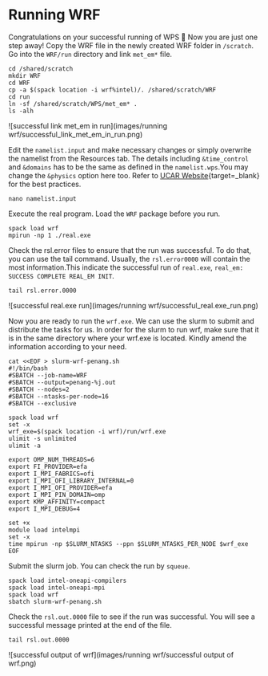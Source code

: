 # Running WRF

Congratulations on your successful running of WPS 🥳 Now you are just one step away! Copy the WRF file in the newly created WRF folder in `/scratch`. Go into the `WRF/run` directory and link `met_em*` file.
   
 
    cd /shared/scratch
    mkdir WRF
    cd WRF
    cp -a $(spack location -i wrf%intel)/. /shared/scratch/WRF
    cd run
    ln -sf /shared/scratch/WPS/met_em* .
    ls -alh

![successful link met_em in run](images/running wrf/successful_link_met_em_in_run.png)

Edit the `namelist.input` and make necessary changes or simply overwrite the namelist from the Resources tab. The details including `&time_control` and `&domains` has to be the same as defined in the `namelist.wps`.You may change the `&physics` option here too. Refer to [UCAR Website](https://www2.mmm.ucar.edu/wrf/users/namelist_best_prac_wrf.html){target=_blank} for the best practices.


    nano namelist.input


Execute the real program. Load the `WRF` package before you run.


    spack load wrf
    mpirun -np 1 ./real.exe


Check the rsl.error files to ensure that the run was successful. To do that, you can use the tail command. Usually, the `rsl.error0000` will contain the most information.This indicate the successful run of `real.exe`, `real_em: SUCCESS COMPLETE REAL_EM INIT`.


    tail rsl.error.0000

![successful real.exe run](images/running wrf/successful_real.exe_run.png)

Now you are ready to run the `wrf.exe`. We can use the slurm to submit and distribute the tasks for us. In order for the slurm to run wrf, make sure that it is in the same directory where your wrf.exe is located. Kindly amend the information according to your need. 

```
cat <<EOF > slurm-wrf-penang.sh
#!/bin/bash
#SBATCH --job-name=WRF
#SBATCH --output=penang-%j.out
#SBATCH --nodes=2
#SBATCH --ntasks-per-node=16
#SBATCH --exclusive

spack load wrf
set -x
wrf_exe=$(spack location -i wrf)/run/wrf.exe
ulimit -s unlimited
ulimit -a

export OMP_NUM_THREADS=6
export FI_PROVIDER=efa
export I_MPI_FABRICS=ofi
export I_MPI_OFI_LIBRARY_INTERNAL=0
export I_MPI_OFI_PROVIDER=efa
export I_MPI_PIN_DOMAIN=omp
export KMP_AFFINITY=compact
export I_MPI_DEBUG=4

set +x
module load intelmpi
set -x
time mpirun -np $SLURM_NTASKS --ppn $SLURM_NTASKS_PER_NODE $wrf_exe
EOF
```

Submit the slurm job. You can check the run by `squeue`.


    spack load intel-oneapi-compilers
    spack load intel-oneapi-mpi
    spack load wrf
    sbatch slurm-wrf-penang.sh


Check the `rsl.out.0000` file to see if the run was successful. You will see a successful message printed at the end of the file.

    tail rsl.out.0000

![successful output of wrf](images/running wrf/successful output of wrf.png)